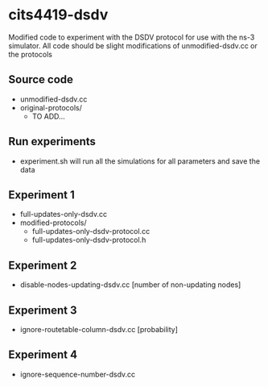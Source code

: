 # cits4419-dsdv
Modified code to experiment with the DSDV protocol for use with the ns-3 simulator. All code should be slight modifications of unmodified-dsdv.cc or the protocols
## Source code
- unmodified-dsdv.cc
- original-protocols/
  - TO ADD...
## Run experiments
- experiment.sh will run all the simulations for all parameters and save the data
## Experiment 1
- full-updates-only-dsdv.cc
- modified-protocols/
  - full-updates-only-dsdv-protocol.cc
  - full-updates-only-dsdv-protocol.h
## Experiment 2
- disable-nodes-updating-dsdv.cc [number of non-updating nodes]
## Experiment 3
- ignore-routetable-column-dsdv.cc [probability]
## Experiment 4
- ignore-sequence-number-dsdv.cc

